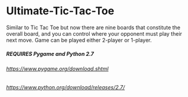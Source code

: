 # Ultimate-Tic-Tac-Toe
Similar to Tic Tac Toe but now there are nine boards that constitute the overall board, and you can control where your opponent must play their next move. Game can be played either 2-player or 1-player.

##### REQUIRES Pygame and Python 2.7
###### https://www.pygame.org/download.shtml
###### https://www.python.org/download/releases/2.7/
